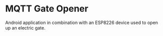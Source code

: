 # MQTT Gate Opener

Android application in combination with an ESP8226 device used to open up an electric gate.